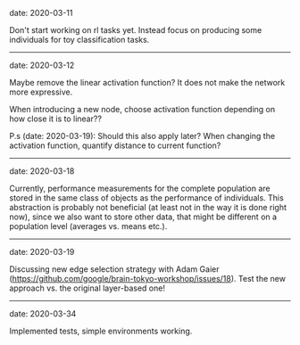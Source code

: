 date: 2020-03-11

Don't start working on rl tasks yet. Instead focus on producing some
individuals for toy classification tasks.

---

date: 2020-03-12

Maybe remove the linear activation function? It does not make the network more
expressive.

When introducing a new node, choose activation function depending on how close
it is to linear??

P.s (date: 2020-03-19):
  Should this also apply later? When changing the activation function, quantify
  distance to current function?

---

date: 2020-03-18

Currently, performance measurements for the complete population are stored in
the same class of objects as the performance of individuals. This abstraction
is probably not beneficial (at least not in the way it is done right now),
since we also want to store other data, that might be different on a population
level (averages vs. means etc.).

---

date: 2020-03-19

Discussing new edge selection strategy with Adam Gaier (https://github.com/google/brain-tokyo-workshop/issues/18).
Test the new approach vs. the original layer-based one!

---

date: 2020-03-34

Implemented tests, simple environments working.
